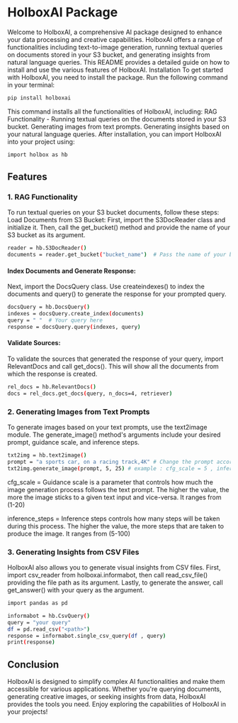 # HolboxAI Package
Welcome to HolboxAI, a comprehensive AI package designed to enhance your data processing and creative capabilities. HolboxAI offers a range of functionalities including text-to-image generation, running textual queries on documents stored in your S3 bucket, and generating insights from natural language queries. This README provides a detailed guide on how to install and use the various features of HolboxAI.
Installation
To get started with HolboxAI, you need to install the package. Run the following command in your terminal:
```sh
pip install holboxai
```

This command installs all the functionalities of HolboxAI, including:
RAG Functionality - Running textual queries on the documents stored in your S3 bucket.
Generating images from text prompts.
Generating insights based on your natural language queries.
After installation, you can import HolboxAI into your project using:
```sh
import holbox as hb
```
## Features
### 1. RAG Functionality
To run textual queries on your S3 bucket documents, follow these steps:
Load Documents from S3 Bucket:
First, import the S3DocReader class and initialize it. Then, call the get_bucket() method and provide the name of your S3 bucket as its argument.
```sh
reader = hb.S3DocReader()
documents = reader.get_bucket("bucket_name")  # Pass the name of your bucket
```
#### Index Documents and Generate Response:
Next, import the DocsQuery class. Use createindexes() to index the documents and query() to generate the response for your prompted query.
```sh
docsQuery = hb.DocsQuery()
indexes = docsQuery.create_index(documents)
query = " "  # Your query here
response = docsQuery.query(indexes, query)
```
#### Validate Sources:
To validate the sources that generated the response of your query, import RelevantDocs and call get_docs(). This will show all the documents from which the response is created.
```sh
rel_docs = hb.RelevantDocs()
docs = rel_docs.get_docs(query, n_docs=4, retriever)
```
### 2. Generating Images from Text Prompts
To generate images based on your text prompts, use the text2image module. The generate_image() method's arguments include your desired prompt, guidance scale, and inference steps.
```sh
txt2img = hb.text2image()
prompt = "a sports car, on a racing track,4K" # Change the prompt according to requirement
txt2img.generate_image(prompt, 5, 25) # example : cfg_scale = 5 , inference_steps = 25 
```

cfg_scale = Guidance scale is a parameter that controls how much the image generation 
            process follows the text prompt. The higher the value, the more the image
            sticks to a given text input and vice-versa. It ranges from (1-20)
             
inference_steps = Inference steps controls how many steps will be taken during this process. 
                  The higher the value, the more steps that are taken to produce the image.
                  It ranges from (5-100) 

### 3. Generating Insights from CSV Files
HolboxAI also allows you to generate visual insights from CSV files. First, import csv_reader from holboxai.informabot, then call read_csv_file() providing the file path as its argument. Lastly, to generate the answer, call get_answer() with your query as the argument.
```sh
import pandas as pd

informabot = hb.CsvQuery()
query = "your query"
df = pd.read_csv("<path>")
response = informabot.single_csv_query(df , query)
print(response)
```

## Conclusion
HolboxAI is designed to simplify complex AI functionalities and make them accessible for various applications. Whether you're querying documents, generating creative images, or seeking insights from data, HolboxAI provides the tools you need. Enjoy exploring the capabilities of HolboxAI in your projects!
